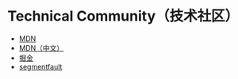 # Technical Community（技术社区）

- [MDN](https://developer.mozilla.org)
- [MDN（中文）](https://developer.mozilla.org/zh-CN/)
- [掘金](https://juejin.im/welcome)
- [segmentfault](https://segmentfault.com/)
